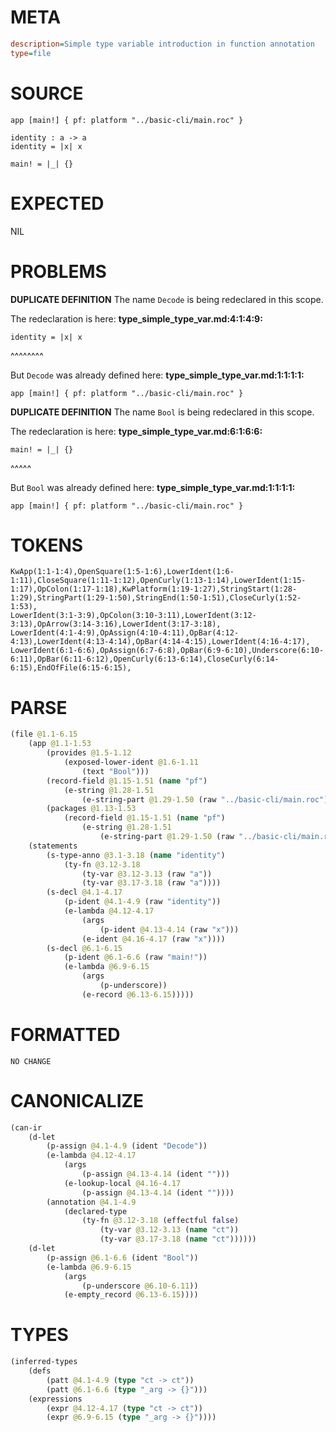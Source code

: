 # META
~~~ini
description=Simple type variable introduction in function annotation
type=file
~~~
# SOURCE
~~~roc
app [main!] { pf: platform "../basic-cli/main.roc" }

identity : a -> a
identity = |x| x

main! = |_| {}
~~~
# EXPECTED
NIL
# PROBLEMS
**DUPLICATE DEFINITION**
The name `Decode` is being redeclared in this scope.

The redeclaration is here:
**type_simple_type_var.md:4:1:4:9:**
```roc
identity = |x| x
```
^^^^^^^^

But `Decode` was already defined here:
**type_simple_type_var.md:1:1:1:1:**
```roc
app [main!] { pf: platform "../basic-cli/main.roc" }
```



**DUPLICATE DEFINITION**
The name `Bool` is being redeclared in this scope.

The redeclaration is here:
**type_simple_type_var.md:6:1:6:6:**
```roc
main! = |_| {}
```
^^^^^

But `Bool` was already defined here:
**type_simple_type_var.md:1:1:1:1:**
```roc
app [main!] { pf: platform "../basic-cli/main.roc" }
```



# TOKENS
~~~zig
KwApp(1:1-1:4),OpenSquare(1:5-1:6),LowerIdent(1:6-1:11),CloseSquare(1:11-1:12),OpenCurly(1:13-1:14),LowerIdent(1:15-1:17),OpColon(1:17-1:18),KwPlatform(1:19-1:27),StringStart(1:28-1:29),StringPart(1:29-1:50),StringEnd(1:50-1:51),CloseCurly(1:52-1:53),
LowerIdent(3:1-3:9),OpColon(3:10-3:11),LowerIdent(3:12-3:13),OpArrow(3:14-3:16),LowerIdent(3:17-3:18),
LowerIdent(4:1-4:9),OpAssign(4:10-4:11),OpBar(4:12-4:13),LowerIdent(4:13-4:14),OpBar(4:14-4:15),LowerIdent(4:16-4:17),
LowerIdent(6:1-6:6),OpAssign(6:7-6:8),OpBar(6:9-6:10),Underscore(6:10-6:11),OpBar(6:11-6:12),OpenCurly(6:13-6:14),CloseCurly(6:14-6:15),EndOfFile(6:15-6:15),
~~~
# PARSE
~~~clojure
(file @1.1-6.15
	(app @1.1-1.53
		(provides @1.5-1.12
			(exposed-lower-ident @1.6-1.11
				(text "Bool")))
		(record-field @1.15-1.51 (name "pf")
			(e-string @1.28-1.51
				(e-string-part @1.29-1.50 (raw "../basic-cli/main.roc"))))
		(packages @1.13-1.53
			(record-field @1.15-1.51 (name "pf")
				(e-string @1.28-1.51
					(e-string-part @1.29-1.50 (raw "../basic-cli/main.roc"))))))
	(statements
		(s-type-anno @3.1-3.18 (name "identity")
			(ty-fn @3.12-3.18
				(ty-var @3.12-3.13 (raw "a"))
				(ty-var @3.17-3.18 (raw "a"))))
		(s-decl @4.1-4.17
			(p-ident @4.1-4.9 (raw "identity"))
			(e-lambda @4.12-4.17
				(args
					(p-ident @4.13-4.14 (raw "x")))
				(e-ident @4.16-4.17 (raw "x"))))
		(s-decl @6.1-6.15
			(p-ident @6.1-6.6 (raw "main!"))
			(e-lambda @6.9-6.15
				(args
					(p-underscore))
				(e-record @6.13-6.15)))))
~~~
# FORMATTED
~~~roc
NO CHANGE
~~~
# CANONICALIZE
~~~clojure
(can-ir
	(d-let
		(p-assign @4.1-4.9 (ident "Decode"))
		(e-lambda @4.12-4.17
			(args
				(p-assign @4.13-4.14 (ident "")))
			(e-lookup-local @4.16-4.17
				(p-assign @4.13-4.14 (ident ""))))
		(annotation @4.1-4.9
			(declared-type
				(ty-fn @3.12-3.18 (effectful false)
					(ty-var @3.12-3.13 (name "ct"))
					(ty-var @3.17-3.18 (name "ct"))))))
	(d-let
		(p-assign @6.1-6.6 (ident "Bool"))
		(e-lambda @6.9-6.15
			(args
				(p-underscore @6.10-6.11))
			(e-empty_record @6.13-6.15))))
~~~
# TYPES
~~~clojure
(inferred-types
	(defs
		(patt @4.1-4.9 (type "ct -> ct"))
		(patt @6.1-6.6 (type "_arg -> {}")))
	(expressions
		(expr @4.12-4.17 (type "ct -> ct"))
		(expr @6.9-6.15 (type "_arg -> {}"))))
~~~
